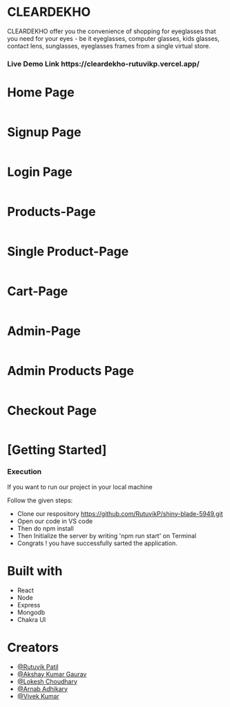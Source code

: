 
# CLEARDEKHO
 CLEARDEKHO offer you the convenience of shopping for eyeglasses that you need for your eyes - be it eyeglasses, computer glasses, kids glasses, contact lens, sunglasses, eyeglasses frames from a single virtual store.

<h3>Live Demo Link https://cleardekho-rutuvikp.vercel.app/ </h3>



 <h1>Home Page</h1>
    <img src="https://i.postimg.cc/GhwC0V8J/Screenshot-1943.png" alt="">
  <h1>Signup Page </h1>
    <img src="" alt="">
     <h1>Login Page</h1>
    <img src="" alt="">
     <h1>Products-Page</h1>
    <img src="" alt="">
     <h1>Single Product-Page</h1>
    <img src="" alt="">
     <h1>Cart-Page</h1>
    <img src="" alt="">
    <h1>Admin-Page</h1>
    <img src="" alt="">
    <h1>Admin Products Page</h1>
    <img src="" alt="">
    <h1>Checkout Page</h1>
    <img src="">
    <h1>[Getting Started]</h1>
    <h3>Execution</h3>
    <p>If you want to run our project in your local machine</p>
    <p>Follow the given steps:</p>
    <ul>
        <li>Clone our respository <a href="https://github.com/RutuvikP/shiny-blade-5949.git">https://github.com/RutuvikP/shiny-blade-5949.git</a></li>
        <li>Open our code in VS code </li>
 <li>Then do npm install</li>
        <li>Then Initialize the server by writing 'npm run start' on Terminal</li>
 <li>Congrats !  you have successfully sarted the application.</li>
    </ul>
        <h1>Built with</h1>
    <ul>
        <li>React</li>
        <li>Node</li>
        <li>Express</li>
         <li>Mongodb</li>
        <li>Chakra UI </li>
        </ul>
        <h1>Creators</h1>
    <ul>
        <li><a href="https://github.com/RutuvikP">@Rutuvik Patil</a></li>
   <li><a href="https://github.com/AkshayKumarGaurav">@Akshay Kumar Gaurav</a></li>
   <li><a href="https://github.com/lokeshchoudharyprogrammer">@Lokesh Choudhary</a></li>
  <li><a href="https://github.com/Arnab-108">@Arnab Adhikary</a></li>
  <li><a href="https://github.com/VivekKumar2380">@Vivek Kumar</a></li>
 
   
        
        

